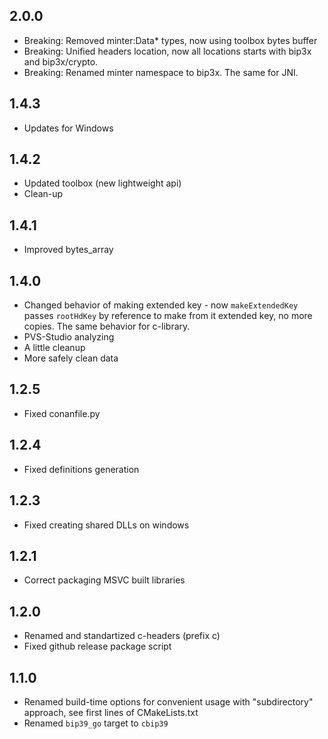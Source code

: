 ## 2.0.0
 - Breaking: Removed minter:Data* types, now using toolbox bytes buffer
 - Breaking: Unified headers location, now all locations starts with bip3x and bip3x/crypto.
 - Breaking: Renamed minter namespace to bip3x. The same for JNI.

## 1.4.3
 - Updates for Windows

## 1.4.2
 - Updated toolbox (new lightweight api)
 - Clean-up

## 1.4.1
 - Improved bytes_array

## 1.4.0
 - Changed behavior of making extended key - now `makeExtendedKey` passes `rootHdKey` by reference to make from it extended key, no more copies.
 The same behavior for c-library.
 - PVS-Studio analyzing
 - A little cleanup
 - More safely clean data
## 1.2.5
 - Fixed conanfile.py

## 1.2.4
 - Fixed definitions generation

## 1.2.3
 - Fixed creating shared DLLs on windows

## 1.2.1
 - Correct packaging MSVC built libraries

## 1.2.0
 - Renamed and standartized c-headers (prefix c)
 - Fixed github release package script

## 1.1.0
 - Renamed build-time options for convenient usage with "subdirectory" approach, see first lines of CMakeLists.txt
 - Renamed `bip39_go` target to `cbip39`